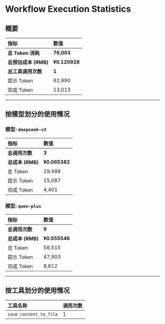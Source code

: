 # Workflow Execution Statistics

## 概要

| 指标 | 数值 |
| :--- | :--- |
| **总 Token 消耗** | **76,003** |
| **总预估成本 (RMB)** | **¥0.120928** |
| **总工具调用次数** | **1** |
| 提示 Token | 62,990 |
| 完成 Token | 13,013 |

---

## 按模型划分的使用情况


### 模型: `deepseek-v3`

| 指标 | 数值 |
| :--- | :--- |
| **总调用次数** | **3** |
| **总成本 (RMB)** | **¥0.065382** |
| 总 Token | 19,488 |
| 提示 Token | 15,087 |
| 完成 Token | 4,401 |

### 模型: `qwen-plus`

| 指标 | 数值 |
| :--- | :--- |
| **总调用次数** | **9** |
| **总成本 (RMB)** | **¥0.055546** |
| 总 Token | 56,515 |
| 提示 Token | 47,903 |
| 完成 Token | 8,612 |

---

## 按工具划分的使用情况

| 工具名称 | 调用次数 |
| :--- | :--- |
| `save_content_to_file` | 1 |
